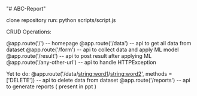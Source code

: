 "# ABC-Report" 

clone repository
run: python scripts/script.js


CRUD Operations:

@app.route('/')  --  homepage
@app.route('/data')  --  api to get all data from dataset
@app.route('/form')  --  api to collect data and apply ML model
@app.route('/result')  -- api to post result after applying ML
@app.route('/any-other-url')  --  api to handle HTTPException

Yet to do:
@app.route('/data/<string:word1>/<string:word2>', methods = ['DELETE'])  -- api to delete data from dataset
@app.route('/reports')  -- api to generate reports ( present in ppt )
